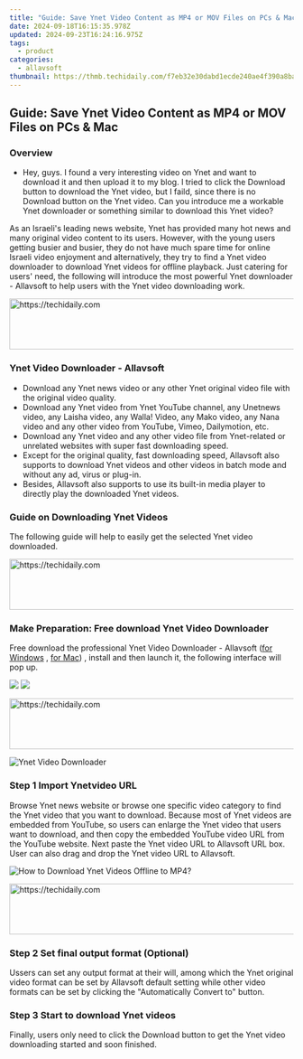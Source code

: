 ```yaml
---
title: "Guide: Save Ynet Video Content as MP4 or MOV Files on PCs & Mac"
date: 2024-09-18T16:15:35.978Z
updated: 2024-09-23T16:24:16.975Z
tags:
  - product
categories:
  - allavsoft
thumbnail: https://thmb.techidaily.com/f7eb32e30dabd1ecde240ae4f390a8ba724185aa17a13d5ef1b9d86c145dc8b7.jpg
---
```


## Guide: Save Ynet Video Content as MP4 or MOV Files on PCs & Mac

### Overview

* Hey, guys. I found a very interesting video on Ynet and want to download it and then upload it to my blog. I tried to click the Download button to download the Ynet video, but I faild, since there is no Download button on the Ynet video. Can you introduce me a workable Ynet downloader or something similar to download this Ynet video?

As an Israeli's leading news website, Ynet has provided many hot news and many original video content to its users. However, with the young users getting busier and busier, they do not have much spare time for online Israeli video enjoyment and alternatively, they try to find a Ynet video downloader to download Ynet videos for offline playback. Just catering for users' need, the following will introduce the most powerful Ynet downloader - Allavsoft to help users with the Ynet video downloading work.

<!-- affiliate ads begin -->
<a href="https://appsumo.8odi.net/c/5597632/2144271/7443" target="_top" id="2144271">
  <img src="//a.impactradius-go.com/display-ad/7443-2144271" border="0" alt="https://techidaily.com" width="600" height="90"/>
</a>
<img height="0" width="0" src="https://appsumo.8odi.net/i/5597632/2144271/7443" style="position:absolute;visibility:hidden;" border="0" />
<!-- affiliate ads end -->

### Ynet Video Downloader - Allavsoft

* Download any Ynet news video or any other Ynet original video file with the original video quality.
* Download any Ynet video from Ynet YouTube channel, any Unetnews video, any Laisha video, any Walla! Video, any Mako video, any Nana video and any other video from YouTube, Vimeo, Dailymotion, etc.
* Download any Ynet video and any other video file from Ynet-related or unrelated websites with super fast downloading speed.
* Except for the original quality, fast downloading speed, Allavsoft also supports to download Ynet videos and other videos in batch mode and without any ad, virus or plug-in.
* Besides, Allavsoft also supports to use its built-in media player to directly play the downloaded Ynet videos.

### Guide on Downloading Ynet Videos

The following guide will help to easily get the selected Ynet video downloaded.

<!-- affiliate ads begin -->
<a href="https://unicoeye.pxf.io/c/5597632/2134490/18498" target="_top" id="2134490">
  <img src="//a.impactradius-go.com/display-ad/18498-2134490" border="0" alt="https://techidaily.com" width="728" height="90"/>
</a>
<img height="0" width="0" src="https://unicoeye.pxf.io/i/5597632/2134490/18498" style="position:absolute;visibility:hidden;" border="0" />
<!-- affiliate ads end -->

### Make Preparation: Free download Ynet Video Downloader

Free download the professional Ynet Video Downloader - Allavsoft ([for Windows](https://tools.techidaily.com/allavsoft/products/) , [for Mac](https://tools.techidaily.com/allavsoft/products/)) , install and then launch it, the following interface will pop up.

[![](https://www.allavsoft.com/how-to/../images/how-to/free-download-win.jpg)](https://tools.techidaily.com/allavsoft/products/) [![](https://www.allavsoft.com/how-to/../images/how-to/free-download-mac.jpg)](https://tools.techidaily.com/allavsoft/products/)

<!-- affiliate ads begin -->
<a href="https://imp.i357552.net/c/5597632/1006793/11832" target="_top" id="1006793">
  <img src="//a.impactradius-go.com/display-ad/11832-1006793" border="0" alt="https://techidaily.com" width="728" height="90"/>
</a>
<img height="0" width="0" src="https://imp.i357552.net/i/5597632/1006793/11832" style="position:absolute;visibility:hidden;" border="0" />
<!-- affiliate ads end -->

![Ynet Video Downloader](https://www.allavsoft.com/how-to/../images/allavsoft/screen-shot-600.jpg)

### Step 1 Import Ynetvideo URL

Browse Ynet news website or browse one specific video category to find the Ynet video that you want to download. Because most of Ynet videos are embedded from YouTube, so users can enlarge the Ynet video that users want to download, and then copy the embedded YouTube video URL from the YouTube website. Next paste the Ynet video URL to Allavsoft URL box. User can also drag and drop the Ynet video URL to Allavsoft.

![How to Download Ynet Videos Offline to MP4?](https://www.allavsoft.com/how-to/../images/how-to/download-rtmp-video/download-rtmp-video.jpg)

<!-- affiliate ads begin -->
<a href="https://appsumo.8odi.net/c/5597632/2087485/7443" target="_top" id="2087485">
  <img src="//a.impactradius-go.com/display-ad/7443-2087485" border="0" alt="https://techidaily.com" width="728" height="90"/>
</a>
<img height="0" width="0" src="https://appsumo.8odi.net/i/5597632/2087485/7443" style="position:absolute;visibility:hidden;" border="0" />
<!-- affiliate ads end -->

### Step 2 Set final output format (Optional)

Ussers can set any output format at their will, among which the Ynet original video format can be set by Allavsoft default setting while other video formats can be set by clicking the "Automatically Convert to" button.

### Step 3 Start to download Ynet videos

Finally, users only need to click the Download button to get the Ynet video downloading started and soon finished.

<ins class="adsbygoogle"
     style="display:block"
     data-ad-format="autorelaxed"
     data-ad-client="ca-pub-7571918770474297"
     data-ad-slot="1223367746"></ins>

<ins class="adsbygoogle"
     style="display:block"
     data-ad-client="ca-pub-7571918770474297"
     data-ad-slot="8358498916"
     data-ad-format="auto"
     data-full-width-responsive="true"></ins>



